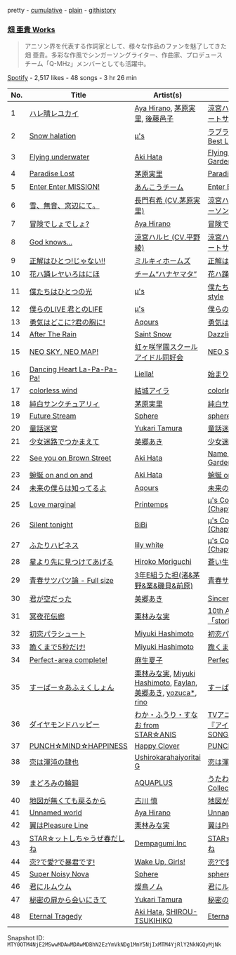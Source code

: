pretty - [cumulative](/playlists/cumulative/37i9dQZF1DX4w7ghxoWOTa.md) - [plain](/playlists/plain/37i9dQZF1DX4w7ghxoWOTa) - [githistory](https://github.githistory.xyz/mackorone/spotify-playlist-archive/blob/main/playlists/plain/37i9dQZF1DX4w7ghxoWOTa)

### [畑 亜貴 Works](https://open.spotify.com/playlist/37i9dQZF1DX4w7ghxoWOTa)

> アニソン界を代表する作詞家として、様々な作品のファンを魅了してきた畑 亜貴。多彩な作風でシンガーソングライター、作曲家、プロデュースチーム「Q\-MHz」メンバーとしても活躍中。

[Spotify](https://open.spotify.com/user/spotify) - 2,517 likes - 48 songs - 3 hr 26 min

| No. | Title | Artist(s) | Album | Length |
|---|---|---|---|---|
| 1 | [ハレ晴レユカイ](https://open.spotify.com/track/651dM1w0QS5qG1qdL2zraO) | [Aya Hirano](https://open.spotify.com/artist/3i2cfgYBlN8krGOtCqEYHj), [茅原実里](https://open.spotify.com/artist/2BVUhHYQGZDr1YOQuySRuZ), [後藤邑子](https://open.spotify.com/artist/125fR1G9GJOC9YD8ZQ7a0Q) | [涼宮ハルヒの完奏〜コンプリートサウンドトラック〜](https://open.spotify.com/album/5Th1Ca5zP4rocYmRCY59NI) | 3:35 |
| 2 | [Snow halation](https://open.spotify.com/track/7B2YKWz6UoXvOUEX32r3ov) | [μ's](https://open.spotify.com/artist/2hYjPkmTry3LYVVSymws5i) | [ラブライブ! μ's Best Album Best Live! Collection](https://open.spotify.com/album/3D6S8s4QyjcF92x5oMZBKU) | 4:20 |
| 3 | [Flying underwater](https://open.spotify.com/track/5MYFcGMjfYCrqsgw7nZcHr) | [Aki Hata](https://open.spotify.com/artist/2BcuB8z8yMBCNCm1WnTke7) | [Flying underwater \- KAIKO Garden Vol.03 \-](https://open.spotify.com/album/50rtMfiW00oAFOREkPNaux) | 3:30 |
| 4 | [Paradise Lost](https://open.spotify.com/track/2bwOFXhpw67kglSOTO9Q2i) | [茅原実里](https://open.spotify.com/artist/2BVUhHYQGZDr1YOQuySRuZ) | [Paradise Lost](https://open.spotify.com/album/5i7vFlY7TmEJLTIIaWmIDP) | 4:43 |
| 5 | [Enter Enter MISSION!](https://open.spotify.com/track/7cmX1cBE5n0RWjOJ6dWAEQ) | [あんこうチーム](https://open.spotify.com/artist/70rOGXZSfjcHvPt6risXrJ) | [Enter Enter MISSION!](https://open.spotify.com/album/7eItUmp8TJdTiOaE7DYctX) | 4:05 |
| 6 | [雪、無音、窓辺にて。](https://open.spotify.com/track/14P8J1kHSxa7h7O0Y2S6Pe) | [長門有希 \(CV.茅原実里\)](https://open.spotify.com/artist/6sApso3RvtZgoqPpkWIdsB) | [涼宮ハルヒの憂鬱 キャラクターソング \(Vol.2 長門有希\)](https://open.spotify.com/album/6nGmXtQlwNjWT5B7sUfKP7) | 4:30 |
| 7 | [冒険でしょでしょ?](https://open.spotify.com/track/5yolws5GuK8GemMTTeSsxh) | [Aya Hirano](https://open.spotify.com/artist/3i2cfgYBlN8krGOtCqEYHj) | [冒険でしょでしょ?](https://open.spotify.com/album/1VX60De1ZNF0osyP5FpeXU) | 4:18 |
| 8 | [God knows...](https://open.spotify.com/track/71ccYxWvQJ66ebPUZScJzn) | [涼宮ハルヒ \(CV.平野 綾\)](https://open.spotify.com/artist/4eWMhmDkvSkgeHo0D2RT31) | [涼宮ハルヒの完奏〜コンプリートサウンドトラック〜](https://open.spotify.com/album/5Th1Ca5zP4rocYmRCY59NI) | 4:38 |
| 9 | [正解はひとつ!じゃない!!](https://open.spotify.com/track/3slLs4vWwt1aWW8PkFdSmO) | [ミルキィホームズ](https://open.spotify.com/artist/4XgSkyo3tmEoKYYBzFhyQu) | [正解はひとつ!じゃない!!](https://open.spotify.com/album/76bsRzjKBt66xEgseoXb64) | 4:02 |
| 10 | [花ハ踊レヤいろはにほ](https://open.spotify.com/track/7DGlPJwVQY3INApfDS0l8P) | [チーム“ハナヤマタ”](https://open.spotify.com/artist/099PpAOXjE1xbE6gN7214P) | [花ハ踊レヤいろはにほ](https://open.spotify.com/album/6KqK4ORYe2KvTXbIoTlvoj) | 4:10 |
| 11 | [僕たちはひとつの光](https://open.spotify.com/track/005NUwN5Mnre7uZ0KkQCaG) | [μ's](https://open.spotify.com/artist/2hYjPkmTry3LYVVSymws5i) | [僕たちはひとつの光/Future style](https://open.spotify.com/album/1MYEucgIhngkOi11Mj6yV1) | 4:55 |
| 12 | [僕らのLIVE 君とのLIFE](https://open.spotify.com/track/3N3jaGb18pYfFzpe1GZgfI) | [μ's](https://open.spotify.com/artist/2hYjPkmTry3LYVVSymws5i) | [僕らのLIVE 君とのLIFE](https://open.spotify.com/album/5Jm69hA6DIRSxKeBKUxPeH) | 5:23 |
| 13 | [勇気はどこに?君の胸に!](https://open.spotify.com/track/2w5T8mOOsekn2uFtsHuK89) | [Aqours](https://open.spotify.com/artist/6zxQda06WxXX8GmCeYstwV) | [勇気はどこに?君の胸に!](https://open.spotify.com/album/0hN7zdvqkfWdnz0hPcOj9T) | 4:44 |
| 14 | [After The Rain](https://open.spotify.com/track/1nzjVytuj9ctrHGpctCAIV) | [Saint Snow](https://open.spotify.com/artist/5bAFl5UIKoCUr4A6090lR7) | [Dazzling White Town](https://open.spotify.com/album/07OQgrBCdszGK0JaU2s1Uv) | 4:31 |
| 15 | [NEO SKY, NEO MAP!](https://open.spotify.com/track/4AMtutbqOdlw9ybtWSE1et) | [虹ヶ咲学園スクールアイドル同好会](https://open.spotify.com/artist/6xWuh7ypIYMh9BhqfHtQN1) | [NEO SKY, NEO MAP!](https://open.spotify.com/album/54ABJqkUjleMloogUpIQ0M) | 4:37 |
| 16 | [Dancing Heart La\-Pa\-Pa\-Pa!](https://open.spotify.com/track/3KJwVgA2M5SgZ4p0kjMpKk) | [Liella!](https://open.spotify.com/artist/2U3Vgx19saFDI9ZH4KzEIn) | [始まりは君の空](https://open.spotify.com/album/2VSJLU9QyXK68Q2IDKcXd2) | 3:18 |
| 17 | [colorless wind](https://open.spotify.com/track/1rdBCDqgSUClknAjpTEm9q) | [結城アイラ](https://open.spotify.com/artist/0O5WwSQoEqxts7FFBDsB6E) | [colorless wind](https://open.spotify.com/album/41h783J9c8LqnCrNPQkynK) | 4:57 |
| 18 | [純白サンクチュアリィ](https://open.spotify.com/track/1DOvTy3Ysf7b8VobWpbdZR) | [茅原実里](https://open.spotify.com/artist/2BVUhHYQGZDr1YOQuySRuZ) | [純白サンクチュアリィ](https://open.spotify.com/album/4KZcIpumgWdYOfIXl35bxE) | 4:52 |
| 19 | [Future Stream](https://open.spotify.com/track/6UdqfaKd83bFRoTi6EVhPL) | [Sphere](https://open.spotify.com/artist/7qAl67yej6N3CHV5XJShP7) | [sphere](https://open.spotify.com/album/3JCMIhHXXqsrRnNPGFfWNU) | 4:20 |
| 20 | [童話迷宮](https://open.spotify.com/track/1lEDbcMIAPnT2HYjxpDy3t) | [Yukari Tamura](https://open.spotify.com/artist/7hb4cZrq9Myg7VEqI2z0hJ) | [童話迷宮](https://open.spotify.com/album/3N5adcjY3Er5xUnU7eYpQn) | 3:55 |
| 21 | [少女迷路でつかまえて](https://open.spotify.com/track/160vKqpghe9g2y3HV0ryfg) | [美郷あき](https://open.spotify.com/artist/4qEleN0MdPvcOOyiOqRBjy) | [少女迷路でつかまえて](https://open.spotify.com/album/786JSY42TK9kf5OH7IvbPr) | 4:08 |
| 22 | [See you on Brown Street](https://open.spotify.com/track/3dmTVfo6kIZIREDhc6ATiq) | [Aki Hata](https://open.spotify.com/artist/2BcuB8z8yMBCNCm1WnTke7) | [Name of the mirror \- KAIKO Garden Vol.05 \-](https://open.spotify.com/album/4uakqrl9w5wVfDBWbCth4f) | 3:32 |
| 23 | [蜿蜒 on and on and](https://open.spotify.com/track/2HLPuvybdx0NHKGTzRZHce) | [Aki Hata](https://open.spotify.com/artist/4OeurE1dYEfIjd2STbvMoC) | [蜿蜒 on and on and](https://open.spotify.com/album/5tCDKOjAmQHBbXBY0ULfP2) | 5:00 |
| 24 | [未来の僕らは知ってるよ](https://open.spotify.com/track/4Kr4DGSLD2SRmjxNjfm3uS) | [Aqours](https://open.spotify.com/artist/6zxQda06WxXX8GmCeYstwV) | [未来の僕らは知ってるよ](https://open.spotify.com/album/1MlqcaVEU0wY1jDr1lka7U) | 4:10 |
| 25 | [Love marginal](https://open.spotify.com/track/69oopEcHr93WjL84ZGg0oS) | [Printemps](https://open.spotify.com/artist/5UDdlpW0SOJwKm8ZkSbO30) | [μ's Complete BEST BOX \(Chapter.07\)](https://open.spotify.com/album/7nNBandGoFJqSVTHCVlt8F) | 4:32 |
| 26 | [Silent tonight](https://open.spotify.com/track/5klLVOYKURBm2cVEDUkCIH) | [BiBi](https://open.spotify.com/artist/2Y3ofvZHDfYYsmOHdpPy2D) | [μ's Complete BEST BOX \(Chapter.08\)](https://open.spotify.com/album/0QSPYBVhpK1CgN0kFKPqEb) | 5:17 |
| 27 | [ふたりハピネス](https://open.spotify.com/track/1bREyD3RVvhVzx87miKQH2) | [lily white](https://open.spotify.com/artist/0AVxxoSuVTDb0JamZGKmmA) | [μ's Complete BEST BOX \(Chapter.09\)](https://open.spotify.com/album/56r4XvKUMrmB9kcRFIbZmv) | 6:10 |
| 28 | [星より先に見つけてあげる](https://open.spotify.com/track/4JfFC0KteCysB94ooYSbli) | [Hiroko Moriguchi](https://open.spotify.com/artist/1F26f2fTqYBhCtp6sXAsQV) | [蒼い生命](https://open.spotify.com/album/3NHgyxIWN5N5xA42fxTG2F) | 3:52 |
| 29 | [青春サツバツ論 \- Full size](https://open.spotify.com/track/0PY7EFmEa52bsJ12xSq4B5) | [3年E組うた担\(渚&茅野&業&磯貝&前原\)](https://open.spotify.com/artist/3ZZhxEl0lkwP7QwB8Vi1rf) | [青春サツバツ論](https://open.spotify.com/album/3arlRorn9ipIUsI1LY7ACQ) | 3:43 |
| 30 | [君が空だった](https://open.spotify.com/track/6bg06pwmfEEkmaBvdVd5Oq) | [美郷あき](https://open.spotify.com/artist/4qEleN0MdPvcOOyiOqRBjy) | [Sincerely](https://open.spotify.com/album/2BKu5vTHvDmpXf4iN1v0R1) | 4:34 |
| 31 | [冥夜花伝廊](https://open.spotify.com/track/4nwJ3EgHW8qxfFFiwmFMbV) | [栗林みな実](https://open.spotify.com/artist/4HqHuqNCbQAqxAzzDZwpvz) | [10th Anniversary Best Album「stories」](https://open.spotify.com/album/0c97w5Guoaf8BPCTf6B12O) | 4:08 |
| 32 | [初恋パラシュート](https://open.spotify.com/track/1VbwRMn4rGTFUSe6wqz4cF) | [Miyuki Hashimoto](https://open.spotify.com/artist/7CvaCbO8PdEISO5PuVzp3u) | [初恋パラシュート](https://open.spotify.com/album/15m915d6d6DSM8uPEk0opF) | 3:53 |
| 33 | [跪くまで5秒だけ!](https://open.spotify.com/track/1KxFSyKu72LLwcTzLzOBiv) | [Miyuki Hashimoto](https://open.spotify.com/artist/7CvaCbO8PdEISO5PuVzp3u) | [跪くまで5秒だけ!](https://open.spotify.com/album/6JrpdQpd5MYxEYILUDv40E) | 4:22 |
| 34 | [Perfect\-area complete!](https://open.spotify.com/track/4EXGfnQPnDQrtZPUIrveL3) | [麻生夏子](https://open.spotify.com/artist/1DDZtVeKCSNTVs2EupUsQ1) | [Perfect\-area complete!](https://open.spotify.com/album/5kVBlTeeGPK0ufg742c49h) | 4:03 |
| 35 | [すーぱー☆あふぇくしょん](https://open.spotify.com/track/320unxHvAM7fZWXGC1ecEg) | [栗林みな実](https://open.spotify.com/artist/4HqHuqNCbQAqxAzzDZwpvz), [Miyuki Hashimoto](https://open.spotify.com/artist/7CvaCbO8PdEISO5PuVzp3u), [Faylan](https://open.spotify.com/artist/2yGZV8ZFKaoOxtvL4aUAIO), [美郷あき](https://open.spotify.com/artist/4qEleN0MdPvcOOyiOqRBjy), [yozuca\*](https://open.spotify.com/artist/4VjL4soNJonIpplG1GOCvh), [rino](https://open.spotify.com/artist/62EyAYQ2AnBGw5BSWe48dW) | [すーぱー☆あふぇくしょん](https://open.spotify.com/album/1aS3QRVZ9o88S4sO1xS6bw) | 3:31 |
| 36 | [ダイヤモンドハッピー](https://open.spotify.com/track/3mqrEi3pYXH9YqO0AHr2fn) | [わか・ふうり・すなお from STAR☆ANIS](https://open.spotify.com/artist/0xzkx0ukfziouCZGRJ54Tx) | [TVアニメ/データカードダス『アイカツ!』COMPLETE SONGS12](https://open.spotify.com/album/6oGCfLrXyvdxGPqE16cqgk) | 4:08 |
| 37 | [PUNCH☆MIND☆HAPPINESS](https://open.spotify.com/track/5VpshhnsseZ9rV3tlZXTtl) | [Happy Clover](https://open.spotify.com/artist/75P5zGNnt9MZDRvG7UmcjO) | [PUNCH☆MIND☆HAPPINESS](https://open.spotify.com/album/2U94VoeNyJhoN7WV7MIIN5) | 3:24 |
| 38 | [恋は渾沌の隷也](https://open.spotify.com/track/2g1k9DguVUrZSPIVzcphlQ) | [Ushirokarahaiyoritai G](https://open.spotify.com/artist/1qwO6Qzw4TAoAdePpNi7vV) | [恋は渾沌の隷也](https://open.spotify.com/album/4lMBsQMi6L2p7jYHzssp9t) | 3:58 |
| 39 | [まどろみの輪廻](https://open.spotify.com/track/4eidZt7uo0wp6QjBe1BxPC) | [AQUAPLUS](https://open.spotify.com/artist/7B4fCLODC0dNTjTQkmrDPw) | [うたわれるもの Piano Collection Vol.1](https://open.spotify.com/album/5SXIjXBWwwnolPU5IfB58J) | 4:53 |
| 40 | [地図が無くても戻るから](https://open.spotify.com/track/0YbL6UQ5UmpTYp5tkUYV1N) | [古川 慎](https://open.spotify.com/artist/7cqs65sOpEfqF5T0XFnAWc) | [地図が無くても戻るから](https://open.spotify.com/album/7lJlIPZJvbochnbSB28Tpk) | 4:13 |
| 41 | [Unnamed world](https://open.spotify.com/track/6A6Ast2a0l6Npzk5GVDENR) | [Aya Hirano](https://open.spotify.com/artist/3i2cfgYBlN8krGOtCqEYHj) | [Unnamed world](https://open.spotify.com/album/6rXdmMvPDbFt48dWnzrY3a) | 3:32 |
| 42 | [翼はPleasure Line](https://open.spotify.com/track/6akQfuvvdRFAM54GwSHUwv) | [栗林みな実](https://open.spotify.com/artist/4HqHuqNCbQAqxAzzDZwpvz) | [翼はPleasure Line](https://open.spotify.com/album/5cAH0SfvvAOJhTn02rmBWB) | 4:36 |
| 43 | [STAR☆ットしちゃうぜ春だしね](https://open.spotify.com/track/0dc0AQEmAY35RKUiV11a9M) | [Dempagumi.Inc](https://open.spotify.com/artist/2jAtwNClGACPlYgR1QFAIq) | [STAR☆ットしちゃうぜ春だしね](https://open.spotify.com/album/6RTT2jqMmGfzKK9j6f6gsz) | 4:35 |
| 44 | [恋?で愛?で暴君です!](https://open.spotify.com/track/0kFmdj4wjarVHE8dZUizxz) | [Wake Up, Girls!](https://open.spotify.com/artist/7JL9zaGsB5OqMA0FgwF6lP) | [恋?で愛?で暴君です!](https://open.spotify.com/album/6qY34HgQVIKXnPxGEUEFsO) | 3:58 |
| 45 | [Super Noisy Nova](https://open.spotify.com/track/07LDwVVQNX4pkwrnC01zL9) | [Sphere](https://open.spotify.com/artist/7qAl67yej6N3CHV5XJShP7) | [sphere](https://open.spotify.com/album/3JCMIhHXXqsrRnNPGFfWNU) | 4:26 |
| 46 | [君にルムウム](https://open.spotify.com/track/1Ed3Or8b2EYNzW07i8pZL8) | [燦鳥ノム](https://open.spotify.com/artist/47dWUegQfMWoEuh9lLfIhi) | [君にルムウム](https://open.spotify.com/album/3cJMk0NmanyEf2bFn5bHxq) | 3:21 |
| 47 | [秘密の扉から会いにきて](https://open.spotify.com/track/6MDuCmSdP00j47oEavVBwR) | [Yukari Tamura](https://open.spotify.com/artist/7hb4cZrq9Myg7VEqI2z0hJ) | [秘密の扉から会いにきて](https://open.spotify.com/album/2NfnOSntG6tB7nuFbfDksB) | 3:36 |
| 48 | [Eternal Tragedy](https://open.spotify.com/track/3pDJKWyX0dCRnbv1wktSqu) | [Aki Hata](https://open.spotify.com/artist/2BcuB8z8yMBCNCm1WnTke7), [SHIROU\-TSUKIHIKO](https://open.spotify.com/artist/4n1KlS8mTIqsBCFImc5fvb) | [Eternal Tragedy](https://open.spotify.com/album/19OBmkcKc23HOAsFlFEXfP) | 5:33 |

Snapshot ID: `MTY0OTM4NjE2MSwwMDAwMDAwMDBhN2EzYmVkNDg1MmY5NjIxMTM4YjRlY2NkNGQyMjNk`
